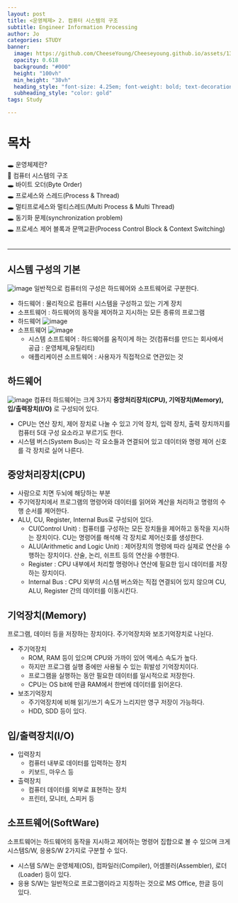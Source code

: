 ```yaml
---
layout: post
title: <운영체제> 2. 컴퓨터 시스템의 구조
subtitle: Engineer Information Processing
author: Jo
categories: STUDY
banner:
  image: https://github.com/CheeseYoung/Cheeseyoung.github.io/assets/132384527/2f511249-c525-451b-9f47-1ed4d90687d6
  opacity: 0.618
  background: "#000"
  height: "100vh"
  min_height: "38vh"
  heading_style: "font-size: 4.25em; font-weight: bold; text-decoration: underline"
  subheading_style: "color: gold"
tags: Study

---
```


# 목차
🕳 운영체제란? <br>
📌 컴퓨터 시스템의 구조 <br>
🕳 바이트 오더(Byte Order) <br>
🕳 프로세스와 스레드(Process & Thread) <br>
🕳 멀티프로세스와 멀티스레드(Multi Process & Multi Thread) <br>
🕳 동기화 문제(synchronization problem) <br>
🕳 프로세스 제어 블록과 문맥교환(Process Control Block & Context Switching) <br>
<br>
<hr>

## 시스템 구성의 기본
![image](https://github.com/CheeseYoung/Cheeseyoung.github.io/assets/132384527/44dd4537-2c31-4e83-8414-3f90d49a1218)
일반적으로 컴퓨터의 구성은 하드웨어와 소프트웨어로 구분한다.
  - 하드웨어 : 물리적으로 컴퓨터 시스템을 구성하고 있는 기계 장치
  - 소프트웨어 : 하드웨어의 동작을 제어하고 지시하는 모든 종류의 프로그램
- 하드웨어
  ![image](https://github.com/CheeseYoung/Cheeseyoung.github.io/assets/132384527/0d5cdc1c-8352-4307-a433-752852a04834)
- 소프트웨어
  ![image](https://github.com/CheeseYoung/Cheeseyoung.github.io/assets/132384527/f39d1eda-5027-4e05-95a8-4f84b29e874f)
  - 시스템 소프트웨어 : 하드웨어를 움직이게 하는 것(컴퓨터를 만드는 회사에서 공급 : 운영체제,유틸리티)
  - 애플리케이션 소프트웨어 : 사용자가 직접적으로 연관있는 것

## 하드웨어
![image](https://github.com/CheeseYoung/Cheeseyoung.github.io/assets/132384527/2f511249-c525-451b-9f47-1ed4d90687d6)
컴퓨터 하드웨어는 크게 3가지 **중앙처리장치(CPU), 기억장치(Memory), 입/출력장치(I/O)** 로 구성되어 있다. 
- CPU는 연산 장치, 제어 장치로 나눌 수 있고 기억 장치, 입력 장치, 출력 장치까지를 컴퓨터 5대 구성 요소라고 부르기도 한다. 
- 시스템 버스(System Bus)는 각 요소들과 연결되어 있고 데이터와 명령 제어 신호를 각 장치로 실어 나른다.

## 중앙처리장치(CPU)
- 사람으로 치면 두뇌에 해당하는 부분
- 주기억장치에서 프로그램의 명령어와 데이터를 읽어와 계산을 처리하고 명령의 수행 순서를 제어한다.
- ALU, CU, Register, Internal Bus로 구성되어 있다.
  - CU(Control Unit)
    : 컴퓨터를 구성하는 모든 장치들을 제어하고 동작을 지시하는 장치이다. CU는 명령어를 해석해 각 장치로 제어신호를 생성한다.
  - ALU(Arithmetic and Logic Unit) 
    : 제어장치의 명령에 따라 실제로 연산을 수행하는 장치이다. 산술, 논리, 쉬프트 등의 연산을 수행한다.
  - Register
    : CPU 내부에서 처리할 명령어나 연산에 필요한 임시 데이터를 저장하는 장치이다.
  - Internal Bus
    : CPU 외부의 시스템 버스와는 직접 연결되어 있지 않으며 CU, ALU, Register 간의 데이터를 이동시킨다.


## 기억장치(Memory)
프로그램, 데이터 등을 저장하는 장치이다. 주기억장치와 보조기억장치로 나뉜다.
- 주기억장치
  - ROM, RAM 등이 있으며 CPU와 가까이 있어 액세스 속도가 높다.
  - 하지만 프로그램 실행 중에만 사용될 수 있는 휘발성 기억장치이다.
  - 프로그램을 실행하는 동안 필요한 데이터를 일시적으로 저장한다.
  - CPU는 OS bit에 만큼 RAM에서 한번에 데이터를 읽어온다. 
- 보조기억장치
  - 주기억장치에 비해 읽기/쓰기 속도가 느리지만 영구 저장이 가능하다.
  - HDD, SDD 등이 있다.

## 입/출력장치(I/O)
- 입력장치
  - 컴퓨터 내부로 데이터를 입력하는 장치
  - 키보드, 마우스 등
- 출력장치
  - 컴퓨터 데이터를 외부로 표현하는 장치
  - 프린터, 모니터, 스피커 등

## 소프트웨어(SoftWare)
소프트웨어는 하드웨어의 동작을 지시하고 제어하는 명령어 집합으로 볼 수 있으며 크게 시스템S/W, 응용S/W 2가지로 구분할 수 있다. 
- 시스템 S/W는 운영체제(OS), 컴파일러(Compiler), 어셈블러(Assembler), 로더(Loader) 등이 있다.
- 응용 S/W는 일반적으로 프로그램이라고 지칭하는 것으로 MS Office, 한글 등이 있다.














